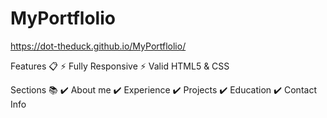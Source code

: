 # MyPortflolio

https://dot-theduck.github.io/MyPortflolio/

Features 📋
⚡️ Fully Responsive
⚡️ Valid HTML5 & CSS


Sections 📚
✔️ About me
✔️ Experience
✔️ Projects
✔️ Education
✔️ Contact Info

